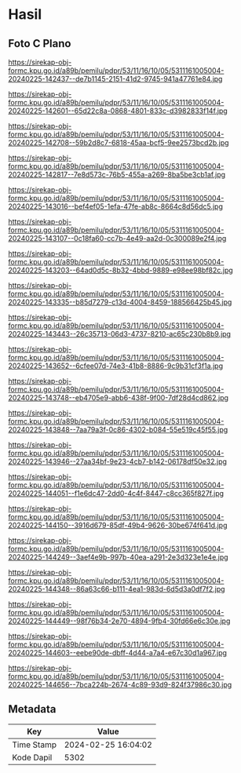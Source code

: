 # Hasil

## Foto C Plano

https://sirekap-obj-formc.kpu.go.id/a89b/pemilu/pdpr/53/11/16/10/05/5311161005004-20240225-142437--de7b1145-2151-41d2-9745-941a47761e84.jpg

https://sirekap-obj-formc.kpu.go.id/a89b/pemilu/pdpr/53/11/16/10/05/5311161005004-20240225-142601--65d22c8a-0868-4801-833c-d3982833f14f.jpg

https://sirekap-obj-formc.kpu.go.id/a89b/pemilu/pdpr/53/11/16/10/05/5311161005004-20240225-142708--59b2d8c7-6818-45aa-bcf5-9ee2573bcd2b.jpg

https://sirekap-obj-formc.kpu.go.id/a89b/pemilu/pdpr/53/11/16/10/05/5311161005004-20240225-142817--7e8d573c-76b5-455a-a269-8ba5be3cb1af.jpg

https://sirekap-obj-formc.kpu.go.id/a89b/pemilu/pdpr/53/11/16/10/05/5311161005004-20240225-143016--bef4ef05-1efa-47fe-ab8c-8664c8d56dc5.jpg

https://sirekap-obj-formc.kpu.go.id/a89b/pemilu/pdpr/53/11/16/10/05/5311161005004-20240225-143107--0c18fa60-cc7b-4e49-aa2d-0c300089e2f4.jpg

https://sirekap-obj-formc.kpu.go.id/a89b/pemilu/pdpr/53/11/16/10/05/5311161005004-20240225-143203--64ad0d5c-8b32-4bbd-9889-e98ee98bf82c.jpg

https://sirekap-obj-formc.kpu.go.id/a89b/pemilu/pdpr/53/11/16/10/05/5311161005004-20240225-143335--b85d7279-c13d-4004-8459-188566425b45.jpg

https://sirekap-obj-formc.kpu.go.id/a89b/pemilu/pdpr/53/11/16/10/05/5311161005004-20240225-143443--26c35713-06d3-4737-8210-ac65c230b8b9.jpg

https://sirekap-obj-formc.kpu.go.id/a89b/pemilu/pdpr/53/11/16/10/05/5311161005004-20240225-143652--6cfee07d-74e3-41b8-8886-9c9b31cf3f1a.jpg

https://sirekap-obj-formc.kpu.go.id/a89b/pemilu/pdpr/53/11/16/10/05/5311161005004-20240225-143748--eb4705e9-abb6-438f-9f00-7df28d4cd862.jpg

https://sirekap-obj-formc.kpu.go.id/a89b/pemilu/pdpr/53/11/16/10/05/5311161005004-20240225-143848--7aa79a3f-0c86-4302-b084-55e519c45f55.jpg

https://sirekap-obj-formc.kpu.go.id/a89b/pemilu/pdpr/53/11/16/10/05/5311161005004-20240225-143946--27aa34bf-9e23-4cb7-b142-06178df50e32.jpg

https://sirekap-obj-formc.kpu.go.id/a89b/pemilu/pdpr/53/11/16/10/05/5311161005004-20240225-144051--f1e6dc47-2dd0-4c4f-8447-c8cc365f827f.jpg

https://sirekap-obj-formc.kpu.go.id/a89b/pemilu/pdpr/53/11/16/10/05/5311161005004-20240225-144150--3916d679-85df-49b4-9626-30be674f641d.jpg

https://sirekap-obj-formc.kpu.go.id/a89b/pemilu/pdpr/53/11/16/10/05/5311161005004-20240225-144249--3aef4e9b-997b-40ea-a291-2e3d323e1e4e.jpg

https://sirekap-obj-formc.kpu.go.id/a89b/pemilu/pdpr/53/11/16/10/05/5311161005004-20240225-144348--86a63c66-b111-4ea1-983d-6d5d3a0df7f2.jpg

https://sirekap-obj-formc.kpu.go.id/a89b/pemilu/pdpr/53/11/16/10/05/5311161005004-20240225-144449--98f76b34-2e70-4894-9fb4-30fd66e6c30e.jpg

https://sirekap-obj-formc.kpu.go.id/a89b/pemilu/pdpr/53/11/16/10/05/5311161005004-20240225-144603--eebe90de-dbff-4d44-a7a4-e67c30d1a967.jpg

https://sirekap-obj-formc.kpu.go.id/a89b/pemilu/pdpr/53/11/16/10/05/5311161005004-20240225-144656--7bca224b-2674-4c89-93d9-824f37986c30.jpg


## Metadata

| Key        | Value               |
| ---------- | ------------------- |
| Time Stamp | 2024-02-25 16:04:02 |
| Kode Dapil | 5302                |



